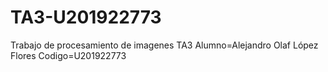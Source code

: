 # TA3-U201922773
 Trabajo de procesamiento de imagenes TA3
Alumno=Alejandro Olaf López Flores
Codigo=U201922773
